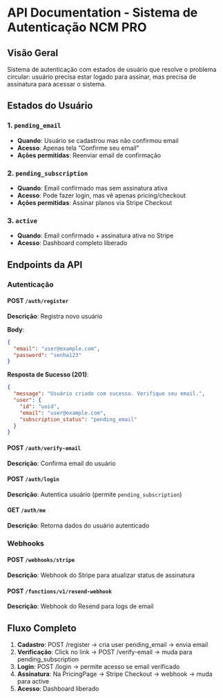 # API Documentation - Sistema de Autenticação NCM PRO

## Visão Geral

Sistema de autenticação com estados de usuário que resolve o problema circular: usuário precisa estar logado para assinar, mas precisa de assinatura para acessar o sistema.

## Estados do Usuário

### 1. `pending_email`
- **Quando**: Usuário se cadastrou mas não confirmou email
- **Acesso**: Apenas tela "Confirme seu email"
- **Ações permitidas**: Reenviar email de confirmação

### 2. `pending_subscription`
- **Quando**: Email confirmado mas sem assinatura ativa
- **Acesso**: Pode fazer login, mas vê apenas pricing/checkout
- **Ações permitidas**: Assinar planos via Stripe Checkout

### 3. `active`
- **Quando**: Email confirmado + assinatura ativa no Stripe
- **Acesso**: Dashboard completo liberado

## Endpoints da API

### Autenticação

#### POST `/auth/register`
**Descrição**: Registra novo usuário

**Body**:
```json
{
  "email": "user@example.com",
  "password": "senha123"
}
```

**Resposta de Sucesso (201)**:
```json
{
  "message": "Usuário criado com sucesso. Verifique seu email.",
  "user": {
    "id": "uuid",
    "email": "user@example.com",
    "subscription_status": "pending_email"
  }
}
```

#### POST `/auth/verify-email`
**Descrição**: Confirma email do usuário

#### POST `/auth/login`
**Descrição**: Autentica usuário (permite `pending_subscription`)

#### GET `/auth/me`
**Descrição**: Retorna dados do usuário autenticado

### Webhooks

#### POST `/webhooks/stripe`
**Descrição**: Webhook do Stripe para atualizar status de assinatura

#### POST `/functions/v1/resend-webhook`
**Descrição**: Webhook do Resend para logs de email

## Fluxo Completo

1. **Cadastro**: POST /register → cria user pending_email → envia email
2. **Verificação**: Click no link → POST /verify-email → muda para pending_subscription
3. **Login**: POST /login → permite acesso se email verificado
4. **Assinatura**: Na PricingPage → Stripe Checkout → webhook → muda para active
5. **Acesso**: Dashboard liberado